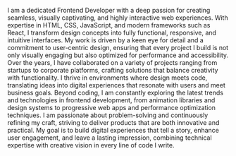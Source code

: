 I am a dedicated Frontend Developer with a deep passion for creating seamless, visually captivating, and highly interactive web experiences. With expertise in HTML, CSS, JavaScript, and modern frameworks such as React, I transform design concepts into fully functional, responsive, and intuitive interfaces. My work is driven by a keen eye for detail and a commitment to user-centric design, ensuring that every project I build is not only visually engaging but also optimized for performance and accessibility. Over the years, I have collaborated on a variety of projects ranging from startups to corporate platforms, crafting solutions that balance creativity with functionality. I thrive in environments where design meets code, translating ideas into digital experiences that resonate with users and meet business goals. Beyond coding, I am constantly exploring the latest trends and technologies in frontend development, from animation libraries and design systems to progressive web apps and performance optimization techniques. I am passionate about problem-solving and continuously refining my craft, striving to deliver products that are both innovative and practical. My goal is to build digital experiences that tell a story, enhance user engagement, and leave a lasting impression, combining technical expertise with creative vision in every line of code I write.